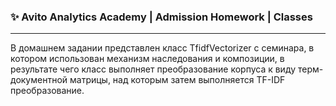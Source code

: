 ### ✨ Avito Analytics Academy | Admission Homework | Classes

---

В домашнем задании представлен класс TfidfVectorizer с семинара, в котором использован механизм наследования и композиции, в результате чего класс выполняет преобразование корпуса к виду терм-документной матрицы, над которым затем выполняется TF-IDF преобразование.